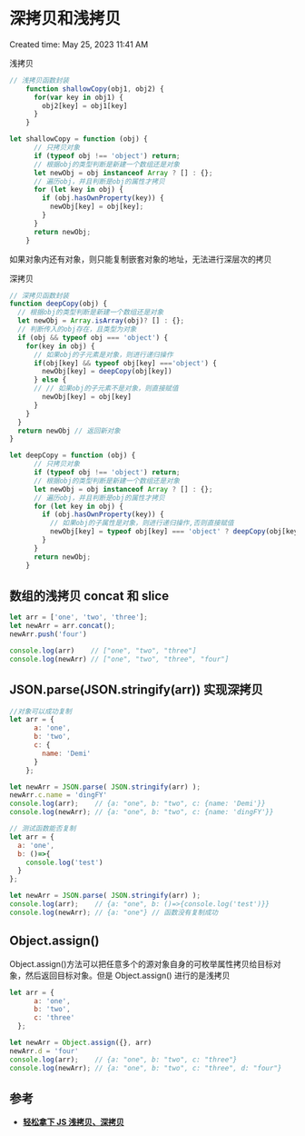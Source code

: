 # 深拷贝和浅拷贝

Created time: May 25, 2023 11:41 AM

浅拷贝

```jsx
// 浅拷贝函数封装
    function shallowCopy(obj1, obj2) {
      for(var key in obj1) {
        obj2[key] = obj1[key]
      }
    }
```

```jsx
let shallowCopy = function (obj) {
      // 只拷贝对象
      if (typeof obj !== 'object') return;
      // 根据obj的类型判断是新建一个数组还是对象
      let newObj = obj instanceof Array ? [] : {};
      // 遍历obj，并且判断是obj的属性才拷贝
      for (let key in obj) {
        if (obj.hasOwnProperty(key)) {
          newObj[key] = obj[key];
        }
      }
      return newObj;
    }

```

如果对象内还有对象，则只能复制嵌套对象的地址，无法进行深层次的拷贝

深拷贝

```jsx
// 深拷贝函数封装
function deepCopy(obj) {
  // 根据obj的类型判断是新建一个数组还是对象
  let newObj = Array.isArray(obj)? [] : {};
  // 判断传入的obj存在，且类型为对象
  if (obj && typeof obj === 'object') {
    for(key in obj) {
      // 如果obj的子元素是对象，则进行递归操作
      if(obj[key] && typeof obj[key] ==='object') {
        newObj[key] = deepCopy(obj[key])
      } else {
      // // 如果obj的子元素不是对象，则直接赋值
        newObj[key] = obj[key]
      }
    }
  }
  return newObj // 返回新对象
}
```

```jsx
let deepCopy = function (obj) {
      // 只拷贝对象
      if (typeof obj !== 'object') return;
      // 根据obj的类型判断是新建一个数组还是对象
      let newObj = obj instanceof Array ? [] : {};
      // 遍历obj，并且判断是obj的属性才拷贝
      for (let key in obj) {
        if (obj.hasOwnProperty(key)) {
          // 如果obj的子属性是对象，则进行递归操作,否则直接赋值
          newObj[key] = typeof obj[key] === 'object' ? deepCopy(obj[key]) : obj[key];
        }
      }
      return newObj;
    }

```

## **数组的浅拷贝** concat 和 slice

```jsx
let arr = ['one', 'two', 'three'];
let newArr = arr.concat();
newArr.push('four')

console.log(arr)    // ["one", "two", "three"]
console.log(newArr) // ["one", "two", "three", "four"]

```

## JSON.parse(JSON.stringify(arr)) 实现深拷贝

```jsx
//对象可以成功复制
let arr = {
      a: 'one', 
      b: 'two', 
      c: {
        name: 'Demi'
      }
    };

let newArr = JSON.parse( JSON.stringify(arr) );
newArr.c.name = 'dingFY'
console.log(arr);    // {a: "one", b: "two", c: {name: 'Demi'}}
console.log(newArr); // {a: "one", b: "two", c: {name: 'dingFY'}}

// 测试函数能否复制
let arr = {
  a: 'one', 
  b: ()=>{
    console.log('test')
  }
};

let newArr = JSON.parse( JSON.stringify(arr) );
console.log(arr);    // {a: "one", b: ()=>{console.log('test')}}
console.log(newArr); // {a: "one"} // 函数没有复制成功

```

## Object.assign()

Object.assign()方法可以把任意多个的源对象自身的可枚举属性拷贝给目标对象，然后返回目标对象。但是 Object.assign() 进行的是浅拷贝

```jsx
let arr = {
      a: 'one', 
      b: 'two', 
      c: 'three'
  };

let newArr = Object.assign({}, arr)
newArr.d = 'four'
console.log(arr);    // {a: "one", b: "two", c: "three"}
console.log(newArr); // {a: "one", b: "two", c: "three", d: "four"}

```

## 参考

- ****[轻松拿下 JS 浅拷贝、深拷贝](https://juejin.cn/post/7072528644739956773)****